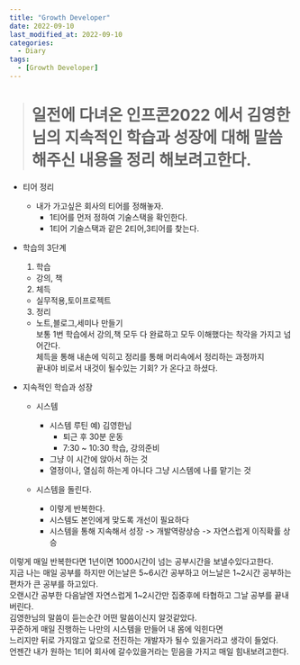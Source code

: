 ```yaml
---
title: "Growth Developer"
date: 2022-09-10
last_modified_at: 2022-09-10
categories: 
  - Diary
tags:
  - [Growth Developer]
---
```



># 일전에 다녀온 인프콘2022 에서 김영한님의 지속적인 학습과 성장에 대해 말씀해주신 내용을 정리 해보려고한다.

- 티어 정리
  - 내가 가고싶은 회사의 티어를 정해놓자.
    - 1티어를 먼저 정하여 기술스택을 확인한다.
    - 1티어 기술스택과 같은 2티어,3티어를 찾는다.

- 학습의 3단계
  1. 학습
    - 강의, 책
  2. 체득
    - 실무적용,토이프로젝트
  3. 정리
    - 노트,블로그,세미나 만들기  
    보통 1번 학습에서 강의,책 모두 다 완료하고 모두 이해했다는 착각을 가지고 넘어간다.  
    체득을 통해 내손에 익히고 정리를 통해 머리속에서 정리하는 과정까지  
    끝내야 비로서 내것이 될수있는 기회? 가 온다고 하셨다.  
  
- 지속적인 학습과 성장
  - 시스템
    - 시스템 루틴 예) 김영한님
        - 퇴근 후 30분 운동
        - 7:30 ~ 10:30 학습, 강의준비
    - 그냥 이 시간에 앉아서 하는 것
    - 열정이나, 열심히 하는게 아니다 그냥 시스템에 나를 맡기는 것

  - 시스템을 돌린다.
      - 이렇게 반복한다.
      - 시스템도 본인에게 맞도록 개선이 필요하다
      - 시스템을 통해 지속해서 성장 -> 개발역량상승 -> 자연스럽게 이직확률 상승

이렇게 매일 반복한다면 1년이면 1000시간이 넘는 공부시간을 보낼수있다고한다.  
지금 나는 매일 공부를 하지만 어는날은 5~6시간 공부하고 어느날은 1~2시간 공부하는 편차가 큰 공부를 하고있다.  
오랜시간 공부한 다음날엔 자연스럽게 1~2시간만 집중후에 타협하고 그날 공부를 끝내버린다.  
김영한님의 말씀이 듣는순간 어떤 말씀이신지 알것같았다.  
꾸준하게 매일 진행하는 나만의 시스템을 만들어 내 몸에 익힌다면  
느리지만 뒤로 가지않고 앞으로 전진하는 개발자가 될수 있을거라고 생각이 들었다.  
언젠간 내가 원하는 1티어 회사에 갈수있을거라는 믿음을 가지고 매일 힘내보려고한다. 